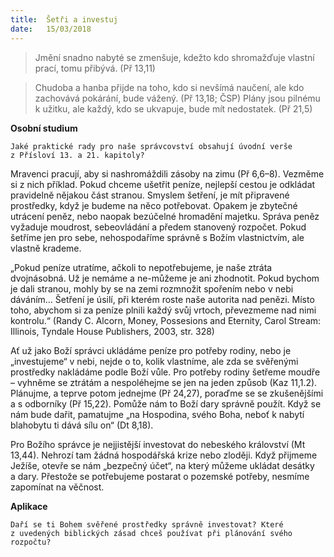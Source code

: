 ```yaml
---
title:  Šetři a investuj
date:   15/03/2018
---
```


> <p></p>
> Jmění snadno nabyté se zmenšuje, kdežto kdo shromažďuje vlastní prací, tomu přibývá. (Př 13,11) 

> <p></p>
> Chudoba a hanba přijde na toho, kdo si nevšímá naučení, ale kdo zachovává pokárání, bude vážený. (Př 13,18; ČSP) Plány jsou pilnému k užitku, ale každý, kdo se ukvapuje, bude mít nedostatek. (Př 21,5) 

**Osobní studium** 

`Jaké praktické rady pro naše správcovství obsahují úvodní verše z Přísloví 13. a 21. kapitoly?` 

Mravenci pracují, aby si nashromáždili zásoby na zimu (Př 6,6–8). Vezměme si z nich příklad. Pokud chceme ušetřit peníze, nejlepší cestou je odkládat pravidelně nějakou část stranou. Smyslem šetření, je mít připravené prostředky, když je budeme na něco potřebovat. Opakem je zbytečné utrácení peněz, nebo naopak bezúčelné hromadění majetku. Správa peněz vyžaduje moudrost, sebeovládání a předem stanovený rozpočet. Pokud šetříme jen pro sebe, nehospodaříme správně s Božím vlastnictvím, ale vlastně krademe. 

„Pokud peníze utratíme, ačkoli to nepotřebujeme, je naše ztráta dvojnásobná. Už je nemáme a ne-můžeme je ani zhodnotit. Pokud bychom je dali stranou, mohly by se na zemi rozmnožit spořením nebo v nebi dáváním… Šetření je úsilí, při kterém roste naše autorita nad penězi. Místo toho, abychom si za peníze plnili každý svůj vrtoch, převezmeme nad nimi kontrolu.“ (Randy C. Alcorn, Money, Possesions and Eternity, Carol Stream: Illinois, Tyndale House Publishers, 2003, str. 328) 

Ať už jako Boží správci ukládáme peníze pro potřeby rodiny, nebo je „investujeme“ v nebi, nejde o to, kolik vlastníme, ale zda se svěřenými prostředky nakládáme podle Boží vůle. Pro potřeby rodiny šetřeme moudře – vyhněme se ztrátám a nespoléhejme se jen na jeden způsob (Kaz 11,1.2). Plánujme, a teprve potom jednejme (Př 24,27), poraďme se se zkušenějšími a s odborníky (Př 15,22). Pomůže nám to Boží dary správně použít. Když se nám bude dařit, pamatujme „na Hospodina, svého Boha, neboť k nabytí blahobytu ti dává sílu on“ (Dt 8,18). 

Pro Božího správce je nejjistější investovat do nebeského království (Mt 13,44). Nehrozí tam žádná hospodářská krize nebo zloději. Když přijmeme Ježíše, otevře se nám „bezpečný účet“, na který můžeme ukládat desátky a dary. Přestože se potřebujeme postarat o pozemské potřeby, nesmíme zapomínat na věčnost. 

**Aplikace** 

`Daří se ti Bohem svěřené prostředky správně investovat? Které z uvedených biblických zásad chceš používat při plánování svého rozpočtu?`
